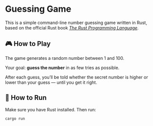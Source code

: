 # Guessing Game

This is a simple command-line number guessing game written in Rust, based on the official Rust book [*The Rust Programming Language*](https://doc.rust-lang.org/book/ch02-00-guessing-game-tutorial.html).

## 🎮 How to Play

The game generates a random number between 1 and 100.

Your goal: **guess the number** in as few tries as possible.

After each guess, you’ll be told whether the secret number is higher or lower than your guess — until you get it right.

## 🚀 How to Run

Make sure you have Rust installed. Then run:

```bash
cargo run
